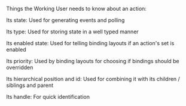 Things the Working User needs to know about an action:

Its state: Used for generating events and polling

Its type: Used for storing state in a well typed manner

Its enabled state: Used for telling binding layouts if an action's set is enabled

Its priority: Used by binding layouts for choosing if bindings should be overridden

Its hierarchical position and id: Used for combining it with its children / siblings and parent

Its handle: For quick identification